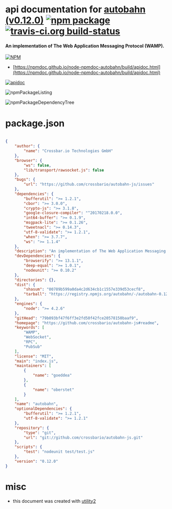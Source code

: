 # api documentation for  [autobahn (v0.12.0)](https://github.com/crossbario/autobahn-js#readme)  [![npm package](https://img.shields.io/npm/v/npmdoc-autobahn.svg?style=flat-square)](https://www.npmjs.org/package/npmdoc-autobahn) [![travis-ci.org build-status](https://api.travis-ci.org/npmdoc/node-npmdoc-autobahn.svg)](https://travis-ci.org/npmdoc/node-npmdoc-autobahn)
#### An implementation of The Web Application Messaging Protocol (WAMP).

[![NPM](https://nodei.co/npm/autobahn.png?downloads=true&downloadRank=true&stars=true)](https://www.npmjs.com/package/autobahn)

- [https://npmdoc.github.io/node-npmdoc-autobahn/build/apidoc.html](https://npmdoc.github.io/node-npmdoc-autobahn/build/apidoc.html)

[![apidoc](https://npmdoc.github.io/node-npmdoc-autobahn/build/screenCapture.buildCi.browser.%252Ftmp%252Fbuild%252Fapidoc.html.png)](https://npmdoc.github.io/node-npmdoc-autobahn/build/apidoc.html)

![npmPackageListing](https://npmdoc.github.io/node-npmdoc-autobahn/build/screenCapture.npmPackageListing.svg)

![npmPackageDependencyTree](https://npmdoc.github.io/node-npmdoc-autobahn/build/screenCapture.npmPackageDependencyTree.svg)



# package.json

```json

{
    "author": {
        "name": "Crossbar.io Technologies GmbH"
    },
    "browser": {
        "ws": false,
        "lib/transport/rawsocket.js": false
    },
    "bugs": {
        "url": "https://github.com/crossbario/autobahn-js/issues"
    },
    "dependencies": {
        "bufferutil": ">= 1.2.1",
        "cbor": ">= 3.0.0",
        "crypto-js": ">= 3.1.8",
        "google-closure-compiler": "^20170218.0.0",
        "int64-buffer": ">= 0.1.9",
        "msgpack-lite": ">= 0.1.26",
        "tweetnacl": ">= 0.14.3",
        "utf-8-validate": ">= 1.2.1",
        "when": ">= 3.7.7",
        "ws": ">= 1.1.4"
    },
    "description": "An implementation of The Web Application Messaging Protocol (WAMP).",
    "devDependencies": {
        "browserify": ">= 13.1.1",
        "deep-equal": ">= 1.0.1",
        "nodeunit": ">= 0.10.2"
    },
    "directories": {},
    "dist": {
        "shasum": "00789b599a0da4c2d634cb1c1557e339d53cecf8",
        "tarball": "https://registry.npmjs.org/autobahn/-/autobahn-0.12.0.tgz"
    },
    "engines": {
        "node": ">= 4.2.6"
    },
    "gitHead": "79b093bf47f6ff3e2fd50f42fce20578150baaf9",
    "homepage": "https://github.com/crossbario/autobahn-js#readme",
    "keywords": [
        "WAMP",
        "WebSocket",
        "RPC",
        "PubSub"
    ],
    "license": "MIT",
    "main": "index.js",
    "maintainers": [
        {
            "name": "goeddea"
        },
        {
            "name": "oberstet"
        }
    ],
    "name": "autobahn",
    "optionalDependencies": {
        "bufferutil": ">= 1.2.1",
        "utf-8-validate": ">= 1.2.1"
    },
    "repository": {
        "type": "git",
        "url": "git://github.com/crossbario/autobahn-js.git"
    },
    "scripts": {
        "test": "nodeunit test/test.js"
    },
    "version": "0.12.0"
}
```



# misc
- this document was created with [utility2](https://github.com/kaizhu256/node-utility2)
